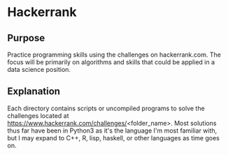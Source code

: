 # Hackerrank

## Purpose

Practice programming skills using the challenges on hackerrank.com. The
focus will be primarily on algorithms and skills that could be applied
in a data science position.

## Explanation

Each directory contains scripts or uncompiled programs to solve the
challenges located at
https://www.hackerrank.com/challenges/<folder_name>. Most solutions thus
far have been in Python3 as it's the language I'm most familiar with,
but I may expand to C++, R, lisp, haskell, or other languages as time
goes on.

